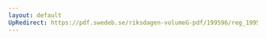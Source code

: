 ```yaml
---
layout: default
UpRedirect: https://pdf.swedeb.se/riksdagen-volumeG-pdf/199596/reg_199596_KU/reg_199596_KU_0013.pdf
---
```

